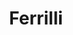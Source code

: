 ---
facebook: https://facebook.com/ferrilli1/
linkedin: https://linkedin.com/company/ferrilli
logohandle: ferrilli
sort: ferrilli
title: Ferrilli
twitter: https://x.com/Ferrilli1
website: https://www.ferrilli.com/
---